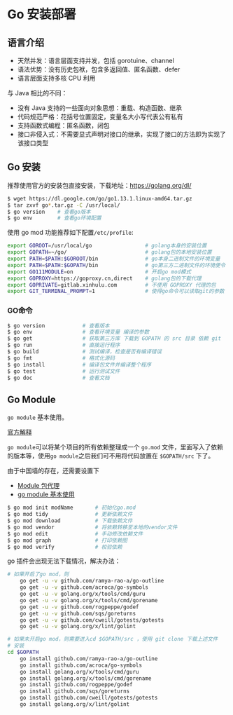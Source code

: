 # Go 安装部署

## 语言介绍

- 天然并发：语言层面支持并发，包括 gorotuine、channel
- 语法优势：没有历史包袱，包含多返回值、匿名函数、defer
- 语言层面支持多核 CPU 利用

与 Java 相比的不同：

- 没有 Java 支持的一些面向对象思想：重载、构造函数、继承
- 代码规范严格：花括号位置固定，变量名大小写代表公有私有
- 支持函数式编程：匿名函数，闭包
- 接口非侵入式：不需要显式声明对接口的继承，实现了接口的方法即为实现了该接口类型


## Go 安装

推荐使用官方的安装包直接安装，下载地址：https://golang.org/dl/

```bash
$ wget https://dl.google.com/go/go1.13.1.linux-amd64.tar.gz
$ tar zxvf go*.tar.gz -C /usr/local/
$ go version 	# 查看go版本
$ go env 		# 查看go环境配置
```

使用 go mod 功能推荐如下配置`/etc/profile`:

```bash
export GOROOT=/usr/local/go                 # golang本身的安装位置
export GOPATH=~/go/                         # golang包的本地安装位置
export PATH=$PATH:$GOROOT/bin               # go本身二进制文件的环境变量
export PATH=$PATH:$GOPATH/bin               # go第三方二进制文件的环境便令
export GO111MODULE=on                       # 开启go mod模式
export GOPROXY=https://goproxy.cn,direct    # golang包的下载代理
export GOPRIVATE=gitlab.xinhulu.com			# 不使用 GOPROXY 代理的包
export GIT_TERMINAL_PROMPT=1				# 使得go命令可以读取git的参数
```

### GO命令

```bash
$ go version            # 查看版本
$ go env                # 查看环境变量 编译的参数
$ go get                # 获取第三方库 下载到 GOPATH 的 src 目录 依赖 git
$ go run                # 直接运行程序
$ go build              # 测试编译，检查是否有编译错误
$ go fmt                # 格式化源码
$ go install            # 编译包文件并编译整个程序
$ go test               # 运行测试文件
$ go doc                # 查看文档
```

## Go Module

`go module` 基本使用。

[官方解释](https://github.com/golang/go/wiki/Modules)

`go module`可以将某个项目的所有依赖整理成一个 `go.mod` 文件，里面写入了依赖的版本等，使用`go module`之后我们可不用将代码放置在 `$GOPATH/src` 下了。

由于中国墙的存在，还需要设置下 
- [Module 包代理](https://github.com/goproxy/goproxy.cn/blob/master/README.zh-CN.md)
- [go module 基本使用](https://www.cnblogs.com/chnmig/p/11806609.html)

```bash
$ go mod init modName		# 初始化go.mod
$ go mod tidy  				# 更新依赖文件
$ go mod download  			# 下载依赖文件
$ go mod vendor  			# 将依赖转移至本地的vendor文件
$ go mod edit  				# 手动修改依赖文件
$ go mod graph  			# 打印依赖图
$ go mod verify  			# 校验依赖
```


 go 插件会出现无法下载情况，解决办法：

```bash
# 如果开启了go mod，则
    go get -u -v github.com/ramya-rao-a/go-outline
    go get -u -v github.com/acroca/go-symbols
    go get -u -v golang.org/x/tools/cmd/guru
    go get -u -v golang.org/x/tools/cmd/gorename
    go get -u -v github.com/rogpeppe/godef
    go get -u -v github.com/sqs/goreturns
    go get -u -v github.com/cweill/gotests/gotests
    go get -u -v golang.org/x/lint/golint

# 如果未开启go mod，则需要进入cd $GOPATH/src ，使用 git clone 下载上述文件
# 安装
cd $GOPATH
    go install github.com/ramya-rao-a/go-outline
    go install github.com/acroca/go-symbols
    go install golang.org/x/tools/cmd/guru
    go install golang.org/x/tools/cmd/gorename
    go install github.com/rogpeppe/godef
    go install github.com/sqs/goreturns
    go install github.com/cweill/gotests/gotests
    go install golang.org/x/lint/golint
```